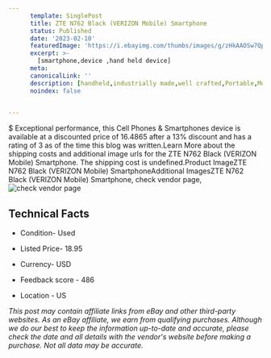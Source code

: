 ```yaml
---
      template: SinglePost
      title: ZTE N762 Black (VERIZON Mobile) Smartphone
      status: Published
      date: '2023-02-10'
      featuredImage: 'https://i.ebayimg.com/thumbs/images/g/zHkAAOSw7Qpj5UvO/s-l225.jpg'
      excerpt: >-
        [smartphone,device ,hand held device]
      meta:
      canonicalLink: ''
      description: [handheld,industrially made,well crafted,Portable,Mobile,Compact,Convenient,Lightweight,Maneuverable,Man-portable,Miniature,Carriable,Hand-held,Light,Holdable,Transportable,Mobile device,Pocket-sized,On-the-go,Wireless,Cordless,Compact size,Convenient size, smartphone,device ,hand held device]
      noindex: false

        
---
```

$
    Exceptional performance, this Cell Phones & Smartphones device is available at a discounted price of 16.4865 after a 13% discount and has a rating of 3 as of the time this blog was written.Learn More about the shipping costs and additional image urls for the ZTE N762 Black (VERIZON Mobile) Smartphone. The shipping cost is undefined.Product ImageZTE N762 Black (VERIZON Mobile) SmartphoneAdditional ImagesZTE N762 Black (VERIZON Mobile) Smartphone, check vendor page, ![check vendor page](https://origin-galleryplus.ebayimg.com/ws/web/115701474533_2_0_1/225x225.jpg,https://origin-galleryplus.ebayimg.com/ws/web/115701474533_3_0_1/225x225.jpg)
    
    

 ## Technical Facts 



     
      

 - Condition- Used 


      

 - Listed Price- 18.95 


      

 - Currency- USD 


      

 - Feedback score - 486 


      

 - Location - US 


      
      

 *_This post may contain affiliate links from eBay and other third-party websites. As an eBay affiliate, we earn from qualifying purchases. Although we do our best to keep the information up-to-date and accurate, please check the date and all details with the vendor's website before making a purchase. Not all data may be accurate._*



    
    
    
    
    